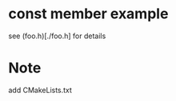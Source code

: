 const member example
====================

see (foo.h)[./foo.h] for details

Note
====

add CMakeLists.txt

